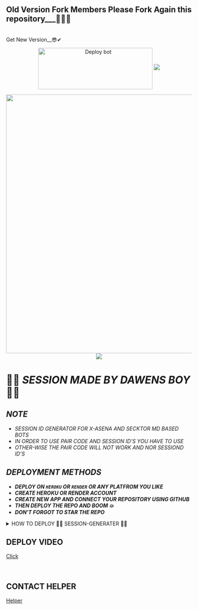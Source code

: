 ## Old Version Fork Members Please Fork Again this repository___👨‍💻📃
<br>
Get New Version__😎✔
  
  <p align="center">
<a href="https://github.com/dawens-boy/ZaryaBot-V1/fork" target="blank"><img align="center" src="https://i.imgur.com/cxaSEWe.png" alt="Deploy bot" height="112" width="310" /></a>
     
<img src="https://user-images.githubusercontent.com/73097560/115834477-dbab4500-a447-11eb-908a-139a6edaec5c.gif">
   <p align="center">
<a href="https://github.com/dawens-boy2/zarya">
    <img src="https://files.catbox.moe/icb6yv.jpeg" width="700px">
  </a>
<img src="https://user-images.githubusercontent.com/73097560/115834477-dbab4500-a447-11eb-908a-139a6edaec5c.gif">



# 👨‍💻 *SESSION MADE BY DAWENS BOY* 👨‍💻


## *NOTE*
- *SESSION ID GENERATOR FOR X-ASENA AND SECKTOR MD BASED BOTS*
- *IN ORDER TO USE PAIR CODE AND SESSION ID'S YOU HAVE TO USE*
- *OTHER-WISE THE PAIR CODE WILL NOT WORK AND NOR SESSIOND ID'S*


## *DEPLOYMENT METHODS*
- ***DEPLOY ON `HEROKU` OR `RENDER` OR ANY PLATFROM YOU LIKE***
- ***CREATE HEROKU OR RENDER ACCOUNT***
- ***CREATE NEW APP AND CONNECT YOUR REPOSITORY USING GITHUB***
- ***THEN DEPLOY THE REPO AND BOOM 💥***
- ***DON'T FORGOT TO STAR THE REPO***

 <details close>
<summary>HOW TO DEPLOY 👨‍💻 SESSION-GENERATER 👨‍💻</summary>
   
    1: First Fork the Repo.
    2: Then Go to Heroku Web Page
    3: Create Heroku App
    4: Add Heroku Postgres package
    5: Click Deploy Tab And Add Github Your fork Repostory
    6: Click Deploy Branch
    7: Click view
    8: Enjoy
   </details>


## DEPLOY VIDEO
[Click](https://www.youtube.com/watch?v=Gsswl2Ojp3Q)

<br>

## CONTACT HELPER
[Helper](https://wa.me/50942241547?text=Session_Problem%20gyet%20mmw%F0%9F%98%AD%F0%9F%98%B9%E2%9D%A4%EF%B8%8F)

<br>
